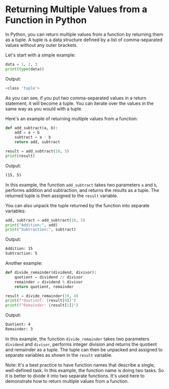 # Returning Multiple Values from a Function in Python

In Python, you can return multiple values from a function by returning them as a tuple. A tuple is a data structure defined by a list of comma-separated values without any outer brackets.

Let's start with a simple example:

```python
data = 1, 2, 3
print(type(data))
```

Output:

```bash
<class 'tuple'>
```

As you can see, if you put two comma-separated values in a return statement, it will become a tuple. You can iterate over the values in the same way as you would with a tuple.

Here's an example of returning multiple values from a function:

```python
def add_subtract(a, b):
    add = a + b
    subtract = a - b
    return add, subtract

result = add_subtract(10, 5)
print(result)
```

Output:

```bash
(15, 5)
```

In this example, the function `add_subtract` takes two parameters `a` and `b`, performs addition and subtraction, and returns the results as a tuple. The returned tuple is then assigned to the `result` variable.

You can also unpack the tuple returned by the function into separate variables:

```python
add, subtract = add_subtract(10, 5)
print("Addition:", add)
print("Subtraction:", subtract)
```

Output:

```bash
Addition: 15
Subtraction: 5
```

Another example:

```python
def divide_remainder(dividend, divisor):
    quotient = dividend // divisor
    remainder = dividend % divisor
    return quotient, remainder

result = divide_remainder(19, 4)
print(f"Quotient: {result[0]}")
print(f"Remainder: {result[1]}")
```

Output:

```bash
Quotient: 4
Remainder: 3
```

In this example, the function `divide_remainder` takes two parameters `dividend` and `divisor`, performs integer division and returns the quotient and remainder as a tuple. The tuple can then be unpacked and assigned to separate variables as shown in the `result` variable.

Note: It's a best practice to have function names that describe a single, well-defined task. In this example, the function name is doing two tasks. So it is better to divide it into two separate functions. It's used here to demonstrate how to return multiple values from a function.
